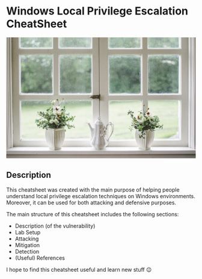 # Windows Local Privilege Escalation CheatSheet
<p align="center">
  <img src="/Pictures/Windows-Funny.jpg">
</p>

## Description

This cheatsheet was created with the main purpose of helping people understand local privilege escalation techniques on Windows environments. Moreover, it can be used for both attacking and defensive purposes.

The main structure of this cheatsheet includes the following sections:

- Description (of the vulnerability)
- Lab Setup
- Attacking
- Mitigation
- Detection
- (Useful) References

I hope to find this cheatsheet useful and learn new stuff 😉
